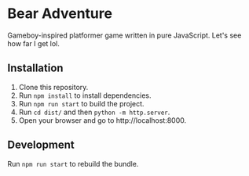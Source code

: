 # Bear Adventure

Gameboy-inspired platformer game written in pure JavaScript.
Let's see how far I get lol.


## Installation

1. Clone this repository.
2. Run `npm install` to install dependencies.
3. Run `npm run start` to build the project.
4. Run `cd dist/` and then `python -m http.server`.
5. Open your browser and go to http://localhost:8000.


## Development

Run `npm run start` to rebuild the bundle.
